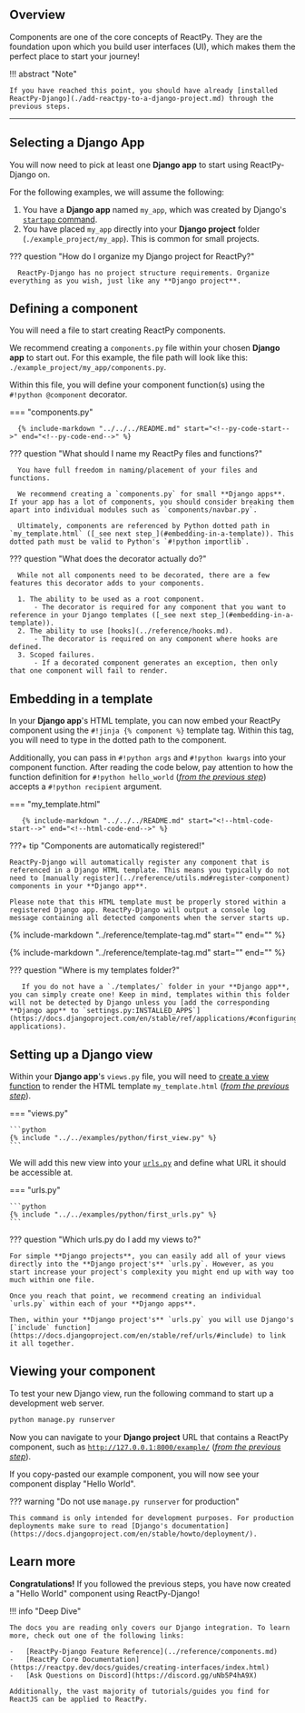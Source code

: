 ## Overview

<p class="intro" markdown>

Components are one of the core concepts of ReactPy. They are the foundation upon which you build user interfaces (UI), which makes them the perfect place to start your journey!

</p>

!!! abstract "Note"

    If you have reached this point, you should have already [installed ReactPy-Django](./add-reactpy-to-a-django-project.md) through the previous steps.

---

## Selecting a Django App

You will now need to pick at least one **Django app** to start using ReactPy-Django on.

For the following examples, we will assume the following:

1. You have a **Django app** named `my_app`, which was created by Django's [`startapp` command](https://docs.djangoproject.com/en/stable/intro/tutorial01/#creating-the-polls-app).
2. You have placed `my_app` directly into your **Django project** folder (`./example_project/my_app`). This is common for small projects.

??? question "How do I organize my Django project for ReactPy?"

      ReactPy-Django has no project structure requirements. Organize everything as you wish, just like any **Django project**.

## Defining a component

You will need a file to start creating ReactPy components.

We recommend creating a `components.py` file within your chosen **Django app** to start out. For this example, the file path will look like this: `./example_project/my_app/components.py`.

Within this file, you will define your component function(s) using the `#!python @component` decorator.

=== "components.py"

      {% include-markdown "../../../README.md" start="<!--py-code-start-->" end="<!--py-code-end-->" %}

??? question "What should I name my ReactPy files and functions?"

      You have full freedom in naming/placement of your files and functions.

      We recommend creating a `components.py` for small **Django apps**. If your app has a lot of components, you should consider breaking them apart into individual modules such as `components/navbar.py`.

      Ultimately, components are referenced by Python dotted path in `my_template.html` ([_see next step_](#embedding-in-a-template)). This dotted path must be valid to Python's `#!python importlib`.

??? question "What does the decorator actually do?"

      While not all components need to be decorated, there are a few features this decorator adds to your components.

      1. The ability to be used as a root component.
          - The decorator is required for any component that you want to reference in your Django templates ([_see next step_](#embedding-in-a-template)).
      2. The ability to use [hooks](../reference/hooks.md).
          - The decorator is required on any component where hooks are defined.
      3. Scoped failures.
          - If a decorated component generates an exception, then only that one component will fail to render.

## Embedding in a template

In your **Django app**'s HTML template, you can now embed your ReactPy component using the `#!jinja {% component %}` template tag. Within this tag, you will need to type in the dotted path to the component.

Additionally, you can pass in `#!python args` and `#!python kwargs` into your component function. After reading the code below, pay attention to how the function definition for `#!python hello_world` ([_from the previous step_](#defining-a-component)) accepts a `#!python recipient` argument.

=== "my_template.html"

       {% include-markdown "../../../README.md" start="<!--html-code-start-->" end="<!--html-code-end-->" %}

???+ tip "Components are automatically registered!"

    ReactPy-Django will automatically register any component that is referenced in a Django HTML template. This means you typically do not need to [manually register](../reference/utils.md#register-component) components in your **Django app**.

    Please note that this HTML template must be properly stored within a registered Django app. ReactPy-Django will output a console log message containing all detected components when the server starts up.

{% include-markdown "../reference/template-tag.md" start="<!--context-start-->" end="<!--context-end-->" %}

{% include-markdown "../reference/template-tag.md" start="<!--multiple-components-start-->" end="<!--multiple-components-end-->" %}

??? question "Where is my templates folder?"

       If you do not have a `./templates/` folder in your **Django app**, you can simply create one! Keep in mind, templates within this folder will not be detected by Django unless you [add the corresponding **Django app** to `settings.py:INSTALLED_APPS`](https://docs.djangoproject.com/en/stable/ref/applications/#configuring-applications).

## Setting up a Django view

Within your **Django app**'s `views.py` file, you will need to [create a view function](https://docs.djangoproject.com/en/stable/intro/tutorial01/#write-your-first-view) to render the HTML template `my_template.html` ([_from the previous step_](#embedding-in-a-template)).

=== "views.py"

    ```python
    {% include "../../examples/python/first_view.py" %}
    ```

We will add this new view into your [`urls.py`](https://docs.djangoproject.com/en/stable/intro/tutorial01/#write-your-first-view) and define what URL it should be accessible at.

=== "urls.py"

    ```python
    {% include "../../examples/python/first_urls.py" %}
    ```

??? question "Which urls.py do I add my views to?"

    For simple **Django projects**, you can easily add all of your views directly into the **Django project's** `urls.py`. However, as you start increase your project's complexity you might end up with way too much within one file.

    Once you reach that point, we recommend creating an individual `urls.py` within each of your **Django apps**.

    Then, within your **Django project's** `urls.py` you will use Django's [`include` function](https://docs.djangoproject.com/en/stable/ref/urls/#include) to link it all together.

## Viewing your component

To test your new Django view, run the following command to start up a development web server.

```bash linenums="0"
python manage.py runserver
```

Now you can navigate to your **Django project** URL that contains a ReactPy component, such as [`http://127.0.0.1:8000/example/`](http://127.0.0.1:8000/example/) ([_from the previous step_](#setting-up-a-django-view)).

If you copy-pasted our example component, you will now see your component display "Hello World".

??? warning "Do not use `manage.py runserver` for production"

    This command is only intended for development purposes. For production deployments make sure to read [Django's documentation](https://docs.djangoproject.com/en/stable/howto/deployment/).

## Learn more

**Congratulations!** If you followed the previous steps, you have now created a "Hello World" component using ReactPy-Django!

!!! info "Deep Dive"

    The docs you are reading only covers our Django integration. To learn more, check out one of the following links:

    -   [ReactPy-Django Feature Reference](../reference/components.md)
    -   [ReactPy Core Documentation](https://reactpy.dev/docs/guides/creating-interfaces/index.html)
    -   [Ask Questions on Discord](https://discord.gg/uNb5P4hA9X)

    Additionally, the vast majority of tutorials/guides you find for ReactJS can be applied to ReactPy.
